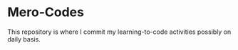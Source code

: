 # Mero-Codes
This repository is where I commit my learning-to-code activities possibly on daily basis.
 
